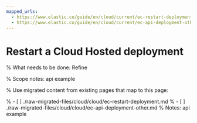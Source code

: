 ```yaml
---
mapped_urls:
  - https://www.elastic.co/guide/en/cloud/current/ec-restart-deployment.html
  - https://www.elastic.co/guide/en/cloud/current/ec-api-deployment-other.html
---
```


# Restart a Cloud Hosted deployment

% What needs to be done: Refine

% Scope notes: api example

% Use migrated content from existing pages that map to this page:

% - [ ] ./raw-migrated-files/cloud/cloud/ec-restart-deployment.md
% - [ ] ./raw-migrated-files/cloud/cloud/ec-api-deployment-other.md
%      Notes: api example